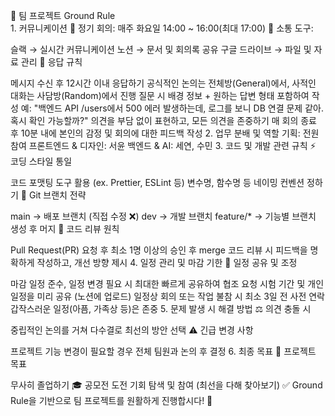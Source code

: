 📌 팀 프로젝트 Ground Rule
<br>1. 커뮤니케이션
📅 정기 회의: 매주 화요일 14:00 ~ 16:00(최대 17:00)
💬 소통 도구:

슬랙 → 실시간 커뮤니케이션
노션 → 문서 및 회의록 공유
구글 드라이브 → 파일 및 자료 관리
📌 응답 규칙

메시지 수신 후 12시간 이내 응답하기
공식적인 논의는 전체방(General)에서, 사적인 대화는 사담방(Random)에서 진행
질문 시 배경 정보 + 원하는 답변 형태 포함하여 작성
예: "백엔드 API /users에서 500 에러 발생하는데, 로그를 보니 DB 연결 문제 같아. 혹시 확인 가능할까?"
의견을 부담 없이 표현하고, 모든 의견을 존중하기
매 회의 종료 후 10분 내에 본인의 감정 및 회의에 대한 피드백 작성
2. 업무 분배 및 역할
기획: 전원 참여
프론트엔드 & 디자인: 서윤
백엔드 & AI: 세연, 수민
3. 코드 및 개발 관련 규칙
⚡ 코딩 스타일 통일

코드 포맷팅 도구 활용 (ex. Prettier, ESLint 등)
변수명, 함수명 등 네이밍 컨벤션 정하기
🔀 Git 브랜치 전략

main → 배포 브랜치 (직접 수정 ❌)
dev → 개발 브랜치
feature/* → 기능별 브랜치 생성 후 머지
💬 코드 리뷰 원칙

Pull Request(PR) 요청 후 최소 1명 이상의 승인 후 merge
코드 리뷰 시 피드백을 명확하게 작성하고, 개선 방향 제시
4. 일정 관리 및 마감 기한
📆 일정 공유 및 조정

마감 일정 준수, 일정 변경 필요 시 최대한 빠르게 공유하여 협조 요청
시험 기간 및 개인 일정을 미리 공유 (노션에 업로드)
일정상 회의 또는 작업 불참 시 최소 3일 전 사전 연락
갑작스러운 일정(아픔, 가족상 등)은 존중
5. 문제 발생 시 해결 방법
⚖️ 의견 충돌 시

중립적인 논의를 거쳐 다수결로 최선의 방안 선택
⚠️ 긴급 변경 사항

프로젝트 기능 변경이 필요할 경우 전체 팀원과 논의 후 결정
6. 최종 목표
🎯 프로젝트 목표

무사히 졸업하기 🎓
공모전 도전 기회 탐색 및 참여 (최선을 다해 찾아보기)
✅ Ground Rule을 기반으로 팀 프로젝트를 원활하게 진행합시다! 🚀
